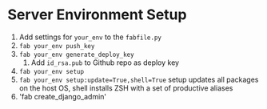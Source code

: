 # Server Environment Setup

1. Add settings for `your_env` to the `fabfile.py`
1. `fab your_env push_key`
1. `fab your_env generate_deploy_key `
	1. Add `id_rsa.pub` to Github repo as deploy key  
1. `fab your_env setup`
1. `fab your_env setup:update=True,shell=True` setup updates all packages on the host OS, shell installs ZSH with a set of productive aliases
1. 'fab create_django_admin'
